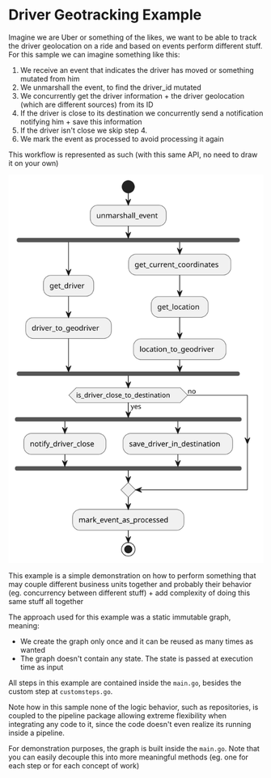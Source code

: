# Driver Geotracking Example

Imagine we are Uber or something of the likes, we want to be able to track the driver geolocation on a ride 
and based on events perform different stuff. For this sample we can imagine something like this:
1. We receive an event that indicates the driver has moved or something mutated from him
2. We unmarshall the event, to find the driver_id mutated
3. We concurrently get the driver information + the driver geolocation (which are different sources) from its ID
4. If the driver is close to its destination we concurrently send a notification notifying him + save this information
5. If the driver isn't close we skip step 4.
6. We mark the event as processed to avoid processing it again

This workflow is represented as such (with this same API, no need to draw it on your own)

![](template.svg)

This example is a simple demonstration on how to perform something that may couple different business units together
and probably their behavior (eg. concurrency between different stuff) + add complexity of doing this same stuff all
together

The approach used for this example was a static immutable graph, meaning:
- We create the graph only once and it can be reused as many times as wanted
- The graph doesn't contain any state. The state is passed at execution time as input

All steps in this example are contained inside the `main.go`, besides the custom step at `customsteps.go`. 

Note how in this sample none of the logic behavior, such as repositories, is coupled to the pipeline package
allowing extreme flexibility when integrating any code to it, since the code doesn't even realize its running
inside a pipeline.

For demonstration purposes, the graph is built inside the `main.go`. Note that you can easily decouple this into more
meaningful methods (eg. one for each step or for each concept of work)